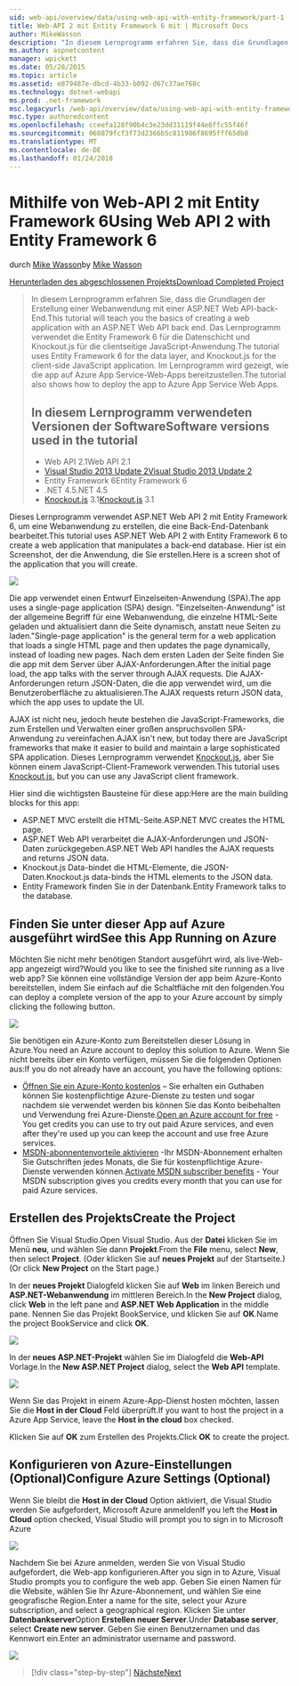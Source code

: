 ```yaml
---
uid: web-api/overview/data/using-web-api-with-entity-framework/part-1
title: Web-API 2 mit Entity Framework 6 mit | Microsoft Docs
author: MikeWasson
description: "In diesem Lernprogramm erfahren Sie, dass die Grundlagen der Erstellung einer Webanwendung mit einer ASP.NET Web API-back-End. Das Lernprogramm verwendet die Entity Framework 6 für das Layout der Daten..."
ms.author: aspnetcontent
manager: wpickett
ms.date: 05/28/2015
ms.topic: article
ms.assetid: e879487e-dbcd-4b33-b092-d67c37ae768c
ms.technology: dotnet-webapi
ms.prod: .net-framework
msc.legacyurl: /web-api/overview/data/using-web-api-with-entity-framework/part-1
msc.type: authoredcontent
ms.openlocfilehash: cceefa128f90b4c3e23dd31119f44e6ffc55f46f
ms.sourcegitcommit: 060879fcf3f73d2366b5c811986f8695fff65db8
ms.translationtype: MT
ms.contentlocale: de-DE
ms.lasthandoff: 01/24/2018
---
```

<a name="using-web-api-2-with-entity-framework-6"></a><span data-ttu-id="f4815-104">Mithilfe von Web-API 2 mit Entity Framework 6</span><span class="sxs-lookup"><span data-stu-id="f4815-104">Using Web API 2 with Entity Framework 6</span></span>
====================
<span data-ttu-id="f4815-105">durch [Mike Wasson](https://github.com/MikeWasson)</span><span class="sxs-lookup"><span data-stu-id="f4815-105">by [Mike Wasson](https://github.com/MikeWasson)</span></span>

[<span data-ttu-id="f4815-106">Herunterladen des abgeschlossenen Projekts</span><span class="sxs-lookup"><span data-stu-id="f4815-106">Download Completed Project</span></span>](https://github.com/MikeWasson/BookService)

> <span data-ttu-id="f4815-107">In diesem Lernprogramm erfahren Sie, dass die Grundlagen der Erstellung einer Webanwendung mit einer ASP.NET Web API-back-End.</span><span class="sxs-lookup"><span data-stu-id="f4815-107">This tutorial will teach you the basics of creating a web application with an ASP.NET Web API back end.</span></span> <span data-ttu-id="f4815-108">Das Lernprogramm verwendet die Entity Framework 6 für die Datenschicht und Knockout.js für die clientseitige JavaScript-Anwendung.</span><span class="sxs-lookup"><span data-stu-id="f4815-108">The tutorial uses Entity Framework 6 for the data layer, and Knockout.js for the client-side JavaScript application.</span></span> <span data-ttu-id="f4815-109">Im Lernprogramm wird gezeigt, wie die app auf Azure App Service-Web-Apps bereitzustellen.</span><span class="sxs-lookup"><span data-stu-id="f4815-109">The tutorial also shows how to deploy the app to Azure App Service Web Apps.</span></span>
> 
> ## <a name="software-versions-used-in-the-tutorial"></a><span data-ttu-id="f4815-110">In diesem Lernprogramm verwendeten Versionen der Software</span><span class="sxs-lookup"><span data-stu-id="f4815-110">Software versions used in the tutorial</span></span>
> 
> 
> - <span data-ttu-id="f4815-111">Web API 2.1</span><span class="sxs-lookup"><span data-stu-id="f4815-111">Web API 2.1</span></span>
> - [<span data-ttu-id="f4815-112">Visual Studio 2013 Update 2</span><span class="sxs-lookup"><span data-stu-id="f4815-112">Visual Studio 2013 Update 2</span></span>](https://www.visualstudio.com/downloads/download-visual-studio-vs)
> - <span data-ttu-id="f4815-113">Entity Framework 6</span><span class="sxs-lookup"><span data-stu-id="f4815-113">Entity Framework 6</span></span>
> - <span data-ttu-id="f4815-114">.NET 4.5</span><span class="sxs-lookup"><span data-stu-id="f4815-114">.NET 4.5</span></span>
> - <span data-ttu-id="f4815-115">[Knockout.js](http://knockoutjs.com/) 3.1</span><span class="sxs-lookup"><span data-stu-id="f4815-115">[Knockout.js](http://knockoutjs.com/) 3.1</span></span>


<span data-ttu-id="f4815-116">Dieses Lernprogramm verwendet ASP.NET Web API 2 mit Entity Framework 6, um eine Webanwendung zu erstellen, die eine Back-End-Datenbank bearbeitet.</span><span class="sxs-lookup"><span data-stu-id="f4815-116">This tutorial uses ASP.NET Web API 2 with Entity Framework 6 to create a web application that manipulates a back-end database.</span></span> <span data-ttu-id="f4815-117">Hier ist ein Screenshot, der die Anwendung, die Sie erstellen.</span><span class="sxs-lookup"><span data-stu-id="f4815-117">Here is a screen shot of the application that you will create.</span></span>

[![](part-1/_static/image2.png)](part-1/_static/image1.png)

<span data-ttu-id="f4815-118">Die app verwendet einen Entwurf Einzelseiten-Anwendung (SPA).</span><span class="sxs-lookup"><span data-stu-id="f4815-118">The app uses a single-page application (SPA) design.</span></span> <span data-ttu-id="f4815-119">"Einzelseiten-Anwendung" ist der allgemeine Begriff für eine Webanwendung, die einzelne HTML-Seite geladen und aktualisiert dann die Seite dynamisch, anstatt neue Seiten zu laden.</span><span class="sxs-lookup"><span data-stu-id="f4815-119">"Single-page application" is the general term for a web application that loads a single HTML page and then updates the page dynamically, instead of loading new pages.</span></span> <span data-ttu-id="f4815-120">Nach dem ersten Laden der Seite finden Sie die app mit dem Server über AJAX-Anforderungen.</span><span class="sxs-lookup"><span data-stu-id="f4815-120">After the initial page load, the app talks with the server through AJAX requests.</span></span> <span data-ttu-id="f4815-121">Die AJAX-Anforderungen return JSON-Daten, die die app verwendet wird, um die Benutzeroberfläche zu aktualisieren.</span><span class="sxs-lookup"><span data-stu-id="f4815-121">The AJAX requests return JSON data, which the app uses to update the UI.</span></span>

<span data-ttu-id="f4815-122">AJAX ist nicht neu, jedoch heute bestehen die JavaScript-Frameworks, die zum Erstellen und Verwalten einer großen anspruchsvollen SPA-Anwendung zu vereinfachen.</span><span class="sxs-lookup"><span data-stu-id="f4815-122">AJAX isn't new, but today there are JavaScript frameworks that make it easier to build and maintain a large sophisticated SPA application.</span></span> <span data-ttu-id="f4815-123">Dieses Lernprogramm verwendet [Knockout.js](http://knockoutjs.com/), aber Sie können einem JavaScript-Client-Framework verwenden.</span><span class="sxs-lookup"><span data-stu-id="f4815-123">This tutorial uses [Knockout.js](http://knockoutjs.com/), but you can use any JavaScript client framework.</span></span>

<span data-ttu-id="f4815-124">Hier sind die wichtigsten Bausteine für diese app:</span><span class="sxs-lookup"><span data-stu-id="f4815-124">Here are the main building blocks for this app:</span></span>

- <span data-ttu-id="f4815-125">ASP.NET MVC erstellt die HTML-Seite.</span><span class="sxs-lookup"><span data-stu-id="f4815-125">ASP.NET MVC creates the HTML page.</span></span>
- <span data-ttu-id="f4815-126">ASP.NET Web API verarbeitet die AJAX-Anforderungen und JSON-Daten zurückgegeben.</span><span class="sxs-lookup"><span data-stu-id="f4815-126">ASP.NET Web API handles the AJAX requests and returns JSON data.</span></span>
- <span data-ttu-id="f4815-127">Knockout.js Data-bindet die HTML-Elemente, die JSON-Daten.</span><span class="sxs-lookup"><span data-stu-id="f4815-127">Knockout.js data-binds the HTML elements to the JSON data.</span></span>
- <span data-ttu-id="f4815-128">Entity Framework finden Sie in der Datenbank.</span><span class="sxs-lookup"><span data-stu-id="f4815-128">Entity Framework talks to the database.</span></span>

## <a name="see-this-app-running-on-azure"></a><span data-ttu-id="f4815-129">Finden Sie unter dieser App auf Azure ausgeführt wird</span><span class="sxs-lookup"><span data-stu-id="f4815-129">See this App Running on Azure</span></span>

<span data-ttu-id="f4815-130">Möchten Sie nicht mehr benötigen Standort ausgeführt wird, als live-Web-app angezeigt wird?</span><span class="sxs-lookup"><span data-stu-id="f4815-130">Would you like to see the finished site running as a live web app?</span></span> <span data-ttu-id="f4815-131">Sie können eine vollständige Version der app beim Azure-Konto bereitstellen, indem Sie einfach auf die Schaltfläche mit den folgenden.</span><span class="sxs-lookup"><span data-stu-id="f4815-131">You can deploy a complete version of the app to your Azure account by simply clicking the following button.</span></span>

[![](http://azuredeploy.net/deploybutton.png)](https://azuredeploy.net/?WT.mc_id=deploy_azure_aspnet&repository=https://github.com/tfitzmac/BookService)

<span data-ttu-id="f4815-132">Sie benötigen ein Azure-Konto zum Bereitstellen dieser Lösung in Azure.</span><span class="sxs-lookup"><span data-stu-id="f4815-132">You need an Azure account to deploy this solution to Azure.</span></span> <span data-ttu-id="f4815-133">Wenn Sie nicht bereits über ein Konto verfügen, müssen Sie die folgenden Optionen aus:</span><span class="sxs-lookup"><span data-stu-id="f4815-133">If you do not already have an account, you have the following options:</span></span>

- <span data-ttu-id="f4815-134">[Öffnen Sie ein Azure-Konto kostenlos](https://azure.microsoft.com/pricing/free-trial/?WT.mc_id=A443DD604) – Sie erhalten ein Guthaben können Sie kostenpflichtige Azure-Dienste zu testen und sogar nachdem sie verwendet werden bis können Sie das Konto beibehalten und Verwendung frei Azure-Dienste.</span><span class="sxs-lookup"><span data-stu-id="f4815-134">[Open an Azure account for free](https://azure.microsoft.com/pricing/free-trial/?WT.mc_id=A443DD604) - You get credits you can use to try out paid Azure services, and even after they're used up you can keep the account and use free Azure services.</span></span>
- <span data-ttu-id="f4815-135">[MSDN-abonnentenvorteile aktivieren](https://azure.microsoft.com/pricing/member-offers/msdn-benefits-details/?WT.mc_id=A443DD604) -Ihr MSDN-Abonnement erhalten Sie Gutschriften jedes Monats, die Sie für kostenpflichtige Azure-Dienste verwenden können.</span><span class="sxs-lookup"><span data-stu-id="f4815-135">[Activate MSDN subscriber benefits](https://azure.microsoft.com/pricing/member-offers/msdn-benefits-details/?WT.mc_id=A443DD604) - Your MSDN subscription gives you credits every month that you can use for paid Azure services.</span></span>

## <a name="create-the-project"></a><span data-ttu-id="f4815-136">Erstellen des Projekts</span><span class="sxs-lookup"><span data-stu-id="f4815-136">Create the Project</span></span>

<span data-ttu-id="f4815-137">Öffnen Sie Visual Studio.</span><span class="sxs-lookup"><span data-stu-id="f4815-137">Open Visual Studio.</span></span> <span data-ttu-id="f4815-138">Aus der **Datei** klicken Sie im Menü **neu**, und wählen Sie dann **Projekt**.</span><span class="sxs-lookup"><span data-stu-id="f4815-138">From the **File** menu, select **New**, then select **Project**.</span></span> <span data-ttu-id="f4815-139">(Oder klicken Sie auf **neues Projekt** auf der Startseite.)</span><span class="sxs-lookup"><span data-stu-id="f4815-139">(Or click **New Project** on the Start page.)</span></span>

<span data-ttu-id="f4815-140">In der **neues Projekt** Dialogfeld klicken Sie auf **Web** im linken Bereich und **ASP.NET-Webanwendung** im mittleren Bereich.</span><span class="sxs-lookup"><span data-stu-id="f4815-140">In the **New Project** dialog, click **Web** in the left pane and **ASP.NET Web Application** in the middle pane.</span></span> <span data-ttu-id="f4815-141">Nennen Sie das Projekt BookService, und klicken Sie auf **OK**.</span><span class="sxs-lookup"><span data-stu-id="f4815-141">Name the project BookService and click **OK**.</span></span>

[![](part-1/_static/image4.png)](part-1/_static/image3.png)

<span data-ttu-id="f4815-142">In der **neues ASP.NET-Projekt** wählen Sie im Dialogfeld die **Web-API** Vorlage.</span><span class="sxs-lookup"><span data-stu-id="f4815-142">In the **New ASP.NET Project** dialog, select the **Web API** template.</span></span>

[![](part-1/_static/image6.png)](part-1/_static/image5.png)

<span data-ttu-id="f4815-143">Wenn Sie das Projekt in einem Azure-App-Dienst hosten möchten, lassen Sie die **Host in der Cloud** Feld überprüft.</span><span class="sxs-lookup"><span data-stu-id="f4815-143">If you want to host the project in a Azure App Service, leave the **Host in the cloud** box checked.</span></span>

<span data-ttu-id="f4815-144">Klicken Sie auf **OK** zum Erstellen des Projekts.</span><span class="sxs-lookup"><span data-stu-id="f4815-144">Click **OK** to create the project.</span></span>

## <a name="configure-azure-settings-optional"></a><span data-ttu-id="f4815-145">Konfigurieren von Azure-Einstellungen (Optional)</span><span class="sxs-lookup"><span data-stu-id="f4815-145">Configure Azure Settings (Optional)</span></span>

<span data-ttu-id="f4815-146">Wenn Sie bleibt die **Host in der Cloud** Option aktiviert, die Visual Studio werden Sie aufgefordert, Microsoft Azure anmelden</span><span class="sxs-lookup"><span data-stu-id="f4815-146">If you left the **Host in Cloud** option checked, Visual Studio will prompt you to sign in to Microsoft Azure</span></span>

[![](part-1/_static/image8.png)](part-1/_static/image7.png)

<span data-ttu-id="f4815-147">Nachdem Sie bei Azure anmelden, werden Sie von Visual Studio aufgefordert, die Web-app konfigurieren.</span><span class="sxs-lookup"><span data-stu-id="f4815-147">After you sign in to Azure, Visual Studio prompts you to configure the web app.</span></span> <span data-ttu-id="f4815-148">Geben Sie einen Namen für die Website, wählen Sie Ihr Azure-Abonnement, und wählen Sie eine geografische Region.</span><span class="sxs-lookup"><span data-stu-id="f4815-148">Enter a name for the site, select your Azure subscription, and select a geographical region.</span></span> <span data-ttu-id="f4815-149">Klicken Sie unter **Datenbankserver**Option **Erstellen neuer Server**.</span><span class="sxs-lookup"><span data-stu-id="f4815-149">Under **Database server**, select **Create new server**.</span></span> <span data-ttu-id="f4815-150">Geben Sie einen Benutzernamen und das Kennwort ein.</span><span class="sxs-lookup"><span data-stu-id="f4815-150">Enter an administrator username and password.</span></span>

[![](part-1/_static/image10.png)](part-1/_static/image9.png)

>[!div class="step-by-step"]
[<span data-ttu-id="f4815-151">Nächste</span><span class="sxs-lookup"><span data-stu-id="f4815-151">Next</span></span>](part-2.md)
